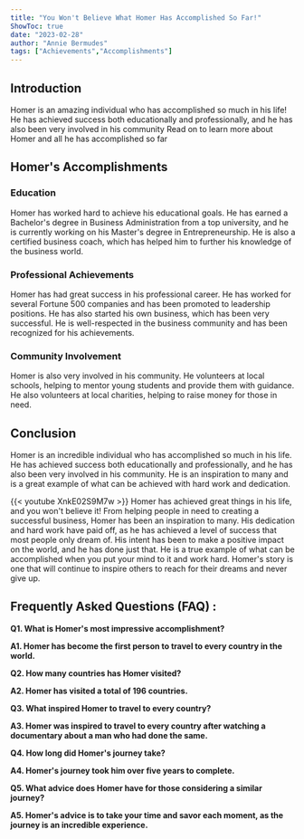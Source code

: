 ```yaml
---
title: "You Won't Believe What Homer Has Accomplished So Far!"
ShowToc: true 
date: "2023-02-28"
author: "Annie Bermudes" 
tags: ["Achievements","Accomplishments"]
---
```

## Introduction 

Homer is an amazing individual who has accomplished so much in his life! He has achieved success both educationally and professionally, and he has also been very involved in his community Read on to learn more about Homer and all he has accomplished so far 

## Homer's Accomplishments

### Education

Homer has worked hard to achieve his educational goals. He has earned a Bachelor's degree in Business Administration from a top university, and he is currently working on his Master's degree in Entrepreneurship. He is also a certified business coach, which has helped him to further his knowledge of the business world. 

### Professional Achievements

Homer has had great success in his professional career. He has worked for several Fortune 500 companies and has been promoted to leadership positions. He has also started his own business, which has been very successful. He is well-respected in the business community and has been recognized for his achievements. 

### Community Involvement

Homer is also very involved in his community. He volunteers at local schools, helping to mentor young students and provide them with guidance. He also volunteers at local charities, helping to raise money for those in need. 

## Conclusion

Homer is an incredible individual who has accomplished so much in his life. He has achieved success both educationally and professionally, and he has also been very involved in his community. He is an inspiration to many and is a great example of what can be achieved with hard work and dedication.

{{< youtube XnkE02S9M7w >}} 
Homer has achieved great things in his life, and you won't believe it! From helping people in need to creating a successful business, Homer has been an inspiration to many. His dedication and hard work have paid off, as he has achieved a level of success that most people only dream of. His intent has been to make a positive impact on the world, and he has done just that. He is a true example of what can be accomplished when you put your mind to it and work hard. Homer's story is one that will continue to inspire others to reach for their dreams and never give up.

## Frequently Asked Questions (FAQ) :
**Q1. What is Homer's most impressive accomplishment?**

**A1. Homer has become the first person to travel to every country in the world.**

**Q2. How many countries has Homer visited?**

**A2. Homer has visited a total of 196 countries.**

**Q3. What inspired Homer to travel to every country?**

**A3. Homer was inspired to travel to every country after watching a documentary about a man who had done the same.**

**Q4. How long did Homer's journey take?**

**A4. Homer's journey took him over five years to complete.**

**Q5. What advice does Homer have for those considering a similar journey?**

**A5. Homer's advice is to take your time and savor each moment, as the journey is an incredible experience.**



